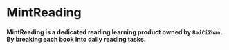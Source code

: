 # MintReading
#### MintReading is a dedicated reading learning product owned by `BaiCiZhan`. By breaking each book into daily reading tasks.
